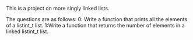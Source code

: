 This is a project on more singly linked lists.

The questions are as follows:
0: Write a function that prints all the elements of a listint_t list.
1:Write a function that returns the number of elements in a linked listint_t list.
